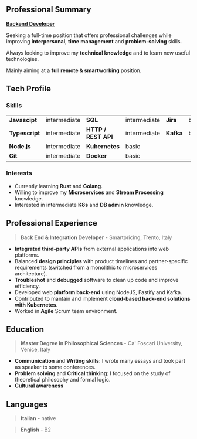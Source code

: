 ## Professional Summary

<u>**Backend Developer**</u>

Seeking a full-time position that offers professional challenges
while improving **interpersonal**, **time** **management** and **problem-solving**
skills.

Always looking to improve my **technical knowledge** and to learn new useful technologies.

Mainly aiming at a **full remote & smartworking** position.

## Tech Profile

### Skills

|                |              |                     |              |            |       |
|----------------|--------------|---------------------|--------------|------------|-------|
| **Javascipt**  | intermediate | **SQL**             | intermediate | **Jira**   | basic |
| **Typescript** | intermediate | **HTTP / REST API** | intermediate | **Kafka**  | basic |
| **Node.js**    | intermediate | **Kubernetes**      | basic        |            |       |
| **Git**        | intermediate | **Docker**          | basic        |            |       |

### Interests

- Currently learning **Rust** and **Golang**.
- Willing to improve my **Microservices** and **Stream Processing** knowledge.
- Interested in intermediate **K8s** and **DB admin** knowledge.

## Professional Experience

> **Back End & Integration Developer** - Smartpricing, Trento, Italy

- **Integrated third-party APIs** from external applications into web platforms.
- Balanced **design principles** with product timelines and partner-specific
requirements (switched from a monolithic to microservices architecture).
- **Troubleshot** and **debugged** software to clean up code and improve efficiency.
- Developed web **platform back-end** using NodeJS, Fastify and Kafka.
- Contributed to mantain and implement **cloud-based back-end solutions with Kubernetes**.
- Worked in **Agile** Scrum team environment.

## Education

> **Master Degree in Philosophical Sciences** - Ca' Foscari University, Venice, Italy

- **Communication** and **Writing skills**: I wrote many essays and took part as speaker to some conferences.
- **Problem solving** and **Critical thinking**: I focused on the study of theoretical philosophy and formal logic.
- **Cultural awareness**

## Languages

> **Italian** - native

> **English** - B2
